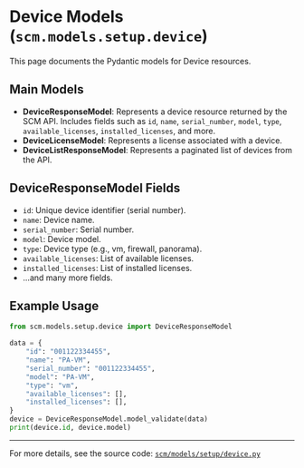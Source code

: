 # Device Models (`scm.models.setup.device`)

This page documents the Pydantic models for Device resources.

## Main Models
- **DeviceResponseModel**: Represents a device resource returned by the SCM API. Includes fields such as `id`, `name`, `serial_number`, `model`, `type`, `available_licenses`, `installed_licenses`, and more.
- **DeviceLicenseModel**: Represents a license associated with a device.
- **DeviceListResponseModel**: Represents a paginated list of devices from the API.

## DeviceResponseModel Fields
- `id`: Unique device identifier (serial number).
- `name`: Device name.
- `serial_number`: Serial number.
- `model`: Device model.
- `type`: Device type (e.g., vm, firewall, panorama).
- `available_licenses`: List of available licenses.
- `installed_licenses`: List of installed licenses.
- ...and many more fields.

## Example Usage
```python
from scm.models.setup.device import DeviceResponseModel

data = {
    "id": "001122334455",
    "name": "PA-VM",
    "serial_number": "001122334455",
    "model": "PA-VM",
    "type": "vm",
    "available_licenses": [],
    "installed_licenses": [],
}
device = DeviceResponseModel.model_validate(data)
print(device.id, device.model)
```

---

For more details, see the source code: [`scm/models/setup/device.py`](../../../scm/models/setup/device.py)
